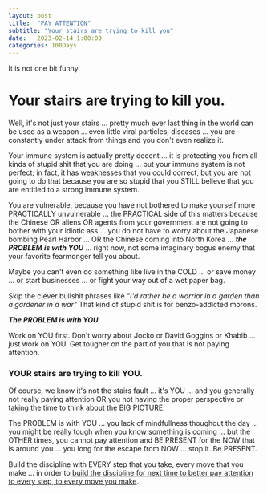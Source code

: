 ```yaml
---
layout: post
title:  "PAY ATTENTION"
subtitle: "Your stairs are trying to kill you"
date:   2023-02-14 1:00:00
categories: 100Days
---
```



It is not one bit funny.

# Your stairs are trying to kill you.

Well, it's not just your stairs ... pretty much ever last thing in the world can be used as a weapon ... even little viral particles, diseases ... you are constantly under attack from things and you don't even realize it.

Your immune system is actually pretty decent ... it is protecting you from all kinds of stupid shit that you are doing ... but your immune system is not perfect; in fact, it has weaknesses that you could correct, but you are not going to do that because you are so stupid that you STILL believe that you are entitled to a strong immune system.

You are vulnerable, because you have not bothered to make yourself more PRACTICALLY unvulnerable ... the PRACTICAL side of this matters because the Chinese OR aliens OR agents from your government are not going to bother with your idiotic ass ... you do not have to worry about the Japanese bombing Pearl Harbor ... OR the Chinese coming into North Korea ... ***the PROBLEM is with YOU*** ... right now, not some imaginary bogus enemy that your favorite fearmonger tell you about.  

Maybe you can't even do something like live in the COLD ... or save money ... or start businesses ... or fight your way out of a wet paper bag.

Skip the clever bullshit phrases like *"I'd rather be a warrior in a garden than a gardener in a war"*  That kind of stupid shit is for benzo-addicted morons.

***The PROBLEM is with YOU*** 

Work on YOU first.  Don't worry about Jocko or David Goggins or Khabib ... just work on YOU. Get tougher on the part of you that is not paying attention.

### YOUR stairs are trying to kill YOU.

Of course, we know it's not the stairs fault ... it's YOU ... and you generally not really paying attention OR you not having the proper perspective or taking the time to think about the BIG PICTURE.

The PROBLEM is with YOU ... you lack of mindfullness thoughout the day ... you might be really tough when you know something is coming ... but the OTHER times, you cannot pay attention and BE PRESENT for the NOW that is around you ... you long for the escape from NOW ... stop it.  Be PRESENT.

Build the discipline with EVERY step that you take, every move that you make ... in order to [build the discipline for next time to better pay attention to every step, to every move you make](https://twitter.com/DIFFversity/status/1625879074399739904).
